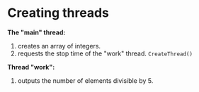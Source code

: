# Creating threads

**The "main" thread:**  
1) creates an array of integers.  
2) requests the stop time of the "work" thread. `CreateThread()`

**Thread "work":**  
1) outputs the number of elements divisible by 5.
